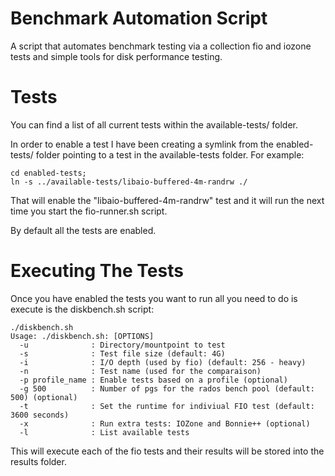 Benchmark Automation Script
===========

A script that automates benchmark testing via a collection fio and iozone tests and simple tools for disk performance testing.

Tests
===========

You can find a list of all current tests within the available-tests/ folder.

In order to enable a test I have been creating a symlink from the enabled-tests/ folder pointing to a test in the available-tests folder. For example:

    cd enabled-tests;
    ln -s ../available-tests/libaio-buffered-4m-randrw ./

That will enable the "libaio-buffered-4m-randrw" test and it will run the next time you start the fio-runner.sh script.

By default all the tests are enabled.

Executing The Tests
===========

Once you have enabled the tests you want to run all you need to do is execute is the diskbench.sh script:

    ./diskbench.sh 
    Usage: ./diskbench.sh: [OPTIONS]
      -u              : Directory/mountpoint to test
      -s              : Test file size (default: 4G)
      -i              : I/O depth (used by fio) (default: 256 - heavy)
      -n              : Test name (used for the comparaison)
      -p profile_name : Enable tests based on a profile (optional)
      -g 500          : Number of pgs for the rados bench pool (default: 500) (optional)
      -t              : Set the runtime for indiviual FIO test (default: 3600 seconds)
      -x              : Run extra tests: IOZone and Bonnie++ (optional)
      -l              : List available tests

This will execute each of the fio tests and their results will be stored into the results folder.
